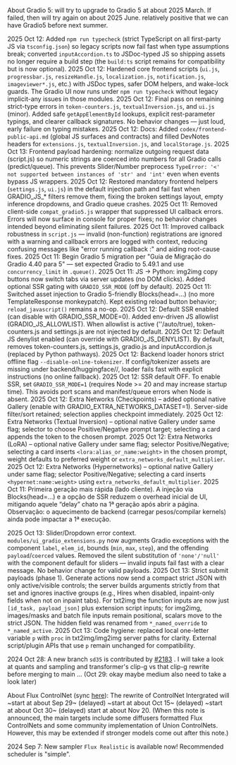 About Gradio 5: will try to upgrade to Gradio 5 at about 2025 March. If failed, then will try again on about 2025 June. relatively positive that we can have Gradio5 before next summer.

2025 Oct 12: Added `npm run typecheck` (strict TypeScript on all first-party JS via `tsconfig.json`) so legacy scripts now fail fast when type assumptions break; converted `inputAccordion.ts` to JSDoc-typed JS so shipping assets no longer require a build step (the `build:ts` script remains for compatibility but is now optional).
2025 Oct 12: Hardened core frontend scripts (`ui.js`, `progressbar.js`, `resizeHandle.js`, `localization.js`, `notification.js`, `imageviewer*.js`, etc.) with JSDoc types, safer DOM helpers, and wake-lock guards. The Gradio UI now runs under `npm run typecheck` without legacy implicit-any issues in those modules.
2025 Oct 12: Final pass on remaining strict-type errors in `token-counters.js`, `textualInversion.js`, and `ui.js` (minor). Added safe `getAppElementById` lookups, explicit rest-parameter typings, and clearer callback signatures. No behavior changes — just loud, early failure on typing mistakes.
2025 Oct 12: Docs: Added `codex/frontend-public-api.md` (global JS surfaces and contracts) and filled DevNotes headers for `extensions.js`, `textualInversion.js`, and `localStorage.js`.
2025 Oct 13: Frontend payload hardening: normalize outgoing request data (script.js) so numeric strings are coerced into numbers for all Gradio calls (predict/queue). This prevents Slider/Number preprocess `TypeError: '<' not supported between instances of 'str' and 'int'` even when events bypass JS wrappers.
2025 Oct 12: Restored mandatory frontend helpers (`settings.js`, `ui.js`) in the default injection path and fail fast when GRADIO_JS_* filters remove them, fixing the broken settings layout, empty inference dropdowns, and Gradio queue crashes.
2025 Oct 11: Removed client-side `compat_gradio5.js` wrapper that suppressed UI callback errors. Errors will now surface in console for proper fixes; no behavior changes intended beyond eliminating silent failures.
2025 Oct 11: Improved callback robustness in `script.js` — invalid (non-function) registrations are ignored with a warning and callback errors are logged with context, reducing confusing messages like "error running callback :" and aiding root-cause fixes.
2025 Oct 11: Begin Gradio 5 migration per "Guia de Migração do Gradio 4.40 para 5" — set expected Gradio to 5.49.1 and use `concurrency_limit` in `.queue()`.
2025 Oct 11: JS → Python: img2img copy buttons now switch tabs via server updates (no DOM clicks). Added optional SSR gating with `GRADIO_SSR_MODE` (off by default).
2025 Oct 11: Switched asset injection to Gradio 5-friendly Blocks(head=...) (no more TemplateResponse monkeypatch). Kept existing reload button behavior; `reload_javascript()` remains a no-op.
2025 Oct 12: Default SSR enabled (can disable with GRADIO_SSR_MODE=0). Added env-driven JS allowlist (GRADIO_JS_ALLOWLIST). When allowlist is active (''/auto/true), token-counters.js and settings.js are not injected by default.
2025 Oct 12: Default JS denylist enabled (can override with GRADIO_JS_DENYLIST). By default, removes token-counters.js, settings.js, gradio.js and inputAccordion.js (replaced by Python pathways).
2025 Oct 12: Backend loader honors strict offline flag `--disable-online-tokenizer`. If config/tokenizer assets are missing under backend/huggingface/<repo>/, loader fails fast with explicit instructions (no online fallback).
2025 Oct 12: SSR default OFF. To enable SSR, set `GRADIO_SSR_MODE=1` (requires Node >= 20 and may increase startup time). This avoids port scans and manifest/queue errors when Node is absent.
2025 Oct 12: Extra Networks (Checkpoints) – added optional native Gallery (enable with GRADIO_EXTRA_NETWORKS_DATASET=1). Server-side filter/sort retained; selection applies checkpoint immediately.
2025 Oct 12: Extra Networks (Textual Inversion) – optional native Gallery under same flag; selector to choose Positive/Negative prompt target; selecting a card appends the token to the chosen prompt.
2025 Oct 12: Extra Networks (LoRA) – optional native Gallery under same flag; selector Positive/Negative; selecting a card inserts `<lora:alias_or_name:weight>` in the chosen prompt, weight defaults to preferred weight or `extra_networks_default_multiplier`.
2025 Oct 12: Extra Networks (Hypernetworks) – optional native Gallery under same flag; selector Positive/Negative; selecting a card inserts `<hypernet:name:weight>` using `extra_networks_default_multiplier`.
2025 Oct 11: Primeira geração mais rápida (lado cliente). A injeção via Blocks(head=...) e a opção de SSR reduzem o overhead inicial de UI, mitigando aquele “delay” chato na 1ª geração após abrir a página. Observação: o aquecimento de backend (carregar pesos/compilar kernels) ainda pode impactar a 1ª execução.

2025 Oct 13: Slider/Dropdown error context. `modules/ui_gradio_extensions.py` now augments Gradio exceptions with the component `label`, `elem_id`, bounds (`min`, `max`, `step`), and the offending `payload`/`coerced` values. Removed the silent substitution of `'none'/'null'` with the component default for sliders — invalid inputs fail fast with a clear message. No behavior change for valid payloads.
2025 Oct 13: Strict submit payloads (phase 1). Generate actions now send a compact strict JSON with only active/visible controls; the server builds arguments strictly from that set and ignores inactive groups (e.g., Hires when disabled, inpaint-only fields when not on inpaint tabs). For txt2img the function inputs are now just `[id_task, payload_json]` plus extension script inputs; for img2img, images/masks and batch file inputs remain positional, scalars move to the strict JSON. The hidden field was renamed from `*_named_override` to `*_named_active`.
2025 Oct 13: Code hygiene: replaced local one-letter variable `p` with `proc` in txt2img/img2img server paths for clarity. External script/plugin APIs that use `p` remain unchanged for compatibility.

2024 Oct 28: A new branch `sd35` is contributed by [#2183](https://github.com/lllyasviel/stable-diffusion-webui-forge/pull/2183) . I will take a look at quants and sampling and transformer's clip-g vs that clip-g rewrite before merging to main ... (Oct 29: okay maybe medium also need to take a look later)

About Flux ControlNet (sync [here](https://github.com/lllyasviel/stable-diffusion-webui-forge/discussions/932)): The rewrite of ControlNet Intergrated will ~start at about Sep 29~ (delayed) ~start at about Oct 15~  (delayed) ~start at about Oct 30~ (delayed) start at about Nov 20. (When this note is announced, the main targets include some diffusers formatted Flux ControlNets and some community implementation of Union ControlNets. However, this may be extended if stronger models come out after this note.)

2024 Sep 7: New sampler `Flux Realistic` is available now! Recommended scheduler is "simple".
